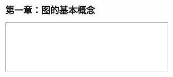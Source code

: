 # 第一章：图的基本概念

<iframe src="./chap1.html" onload="javascript:(function(o){o.style.height=(o.contentWindow.document.body.scrollHeight+30)+'px';}(this));" width="100%">
</iframe>


